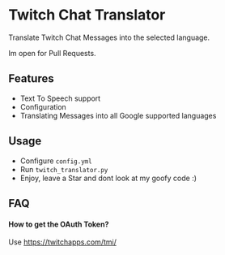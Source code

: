 
# Twitch Chat Translator

Translate Twitch Chat Messages into the selected language.

Im open for Pull Requests.

## Features

- Text To Speech support
- Configuration
- Translating Messages into all Google supported languages

## Usage

- Configure ``config.yml``
- Run ``twitch_translator.py``
- Enjoy, leave a Star and dont look at my goofy code :)

## FAQ

#### How to get the OAuth Token?

Use https://twitchapps.com/tmi/


